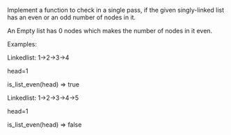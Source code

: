Implement a function to check in a single pass, if the given singly-linked list has an even or an odd number of nodes in it.

An Empty list has 0 nodes which makes the number of nodes in it even.

Examples: 

Linkedlist: 1->2->3->4

head=1

is_list_even(head) => true



Linkedlist: 1->2->3->4->5

head=1

is_list_even(head) => false